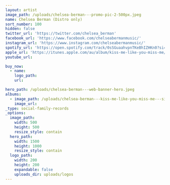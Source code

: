 ```yaml
---
layout: artist
image_path: /uploads/chelsea-berman---promo-pic-2-500px.jpeg
name: Chelsea Berman (Distro only)
sort_number: 100
hidden: false
twitter_url: 'https://twitter.com/chelsea_berman'
facebook_url: 'https://www.facebook.com/chelseabermanmusic/'
instagram_url: 'https://www.instagram.com/chelseabermanmusic/'
spotify_url: 'https://open.spotify.com/track/0sSGuaahvpnTKeBhIZHKn0?si=r15HYyedRX68qKWRv7InNA'
apple_url: 'https://itunes.apple.com/au/album/kiss-me-like-you-miss-me/1445519946?i=1445520192'
youtube_url:

buy_now:
  - name: 
    logo_path: 
    url: 

hero_path: /uploads/chelsea-berman---web-banner-hero.jpeg
albums:
  - image_path: /uploads/chelsea-berman---kiss-me-like-you-miss-me---single-cover-600px.jpeg
    image_url:
_type: social-family-records
_options:
  image_path:
    width: 500
    height: 500
    resize_style: contain
  hero_path:
    width: 1500
    height: 1000
    resize_style: contain
  logo_path:
    width: 200
    height: 200
    expandable: false
    uploads_dir: uploads/logos
---
```


